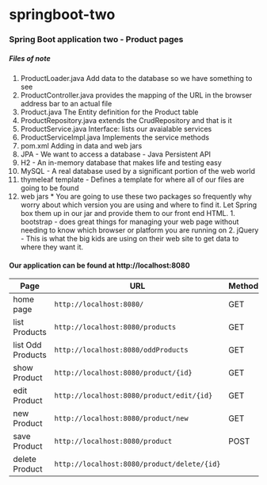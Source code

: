 # springboot-two
###	 Spring Boot application two - Product pages
#####		Files of note
1.  ProductLoader.java		Add data to the database so we have something to see
2.  ProductController.java	provides the mapping of the URL in the browser address bar to an actual file
3.  Product.java			The Entity definition for the Product table
4.  ProductRepository.java	extends the CrudRepository and that is it
5.  ProductService.java		Interface: lists our avaialable services
6.  ProductServiceImpl.java	Implements the service methods
7.  pom.xml					Adding in data and web jars
  1.  JPA - We want to access a database - Java Persistent API
  2.  H2 	- An in-memory database that makes life and testing easy
  3.  MySQL - A real database used by a significant portion of the web world
  4.  thymeleaf template - Defines a template for where all of our files are going to be found
  5.  web jars
     *  You are going to use these two packages so frequently why worry about which version
		you are using and where to find it. Let Spring box them up in our jar and provide
		them to our front end HTML.
     1.  bootstrap - does great things for managing your web page without needing to know
		which browser or platform you are running on
     2.  jQuery	- This is what the big kids are using on their web site to get
		data to where they want it.

####		Our application can be found at http://localhost:8080

| Page              | URL                                 	| Method |
|-------------------|-------------------------------------	|--------|
| home page 		| `http://localhost:8080/`          	| GET    |
| list Products		| `http://localhost:8080/products`  	| GET    |
| list Odd Products	| `http://localhost:8080/oddProducts`	| GET    |
| show Product		| `http://localhost:8080/product/{id}`	| GET    |
| edit Product		| `http://localhost:8080/product/edit/{id}`| GET    |
| new Product		| `http://localhost:8080/product/new`	| GET    |
| save Product		| `http://localhost:8080/product`		| POST |
| delete Product	| `http://localhost:8080/product/delete/{id}`| |
